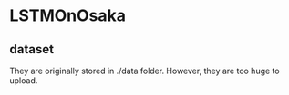 # LSTMOnOsaka

## dataset
They are originally stored in ./data folder. However, they are too huge to upload.
